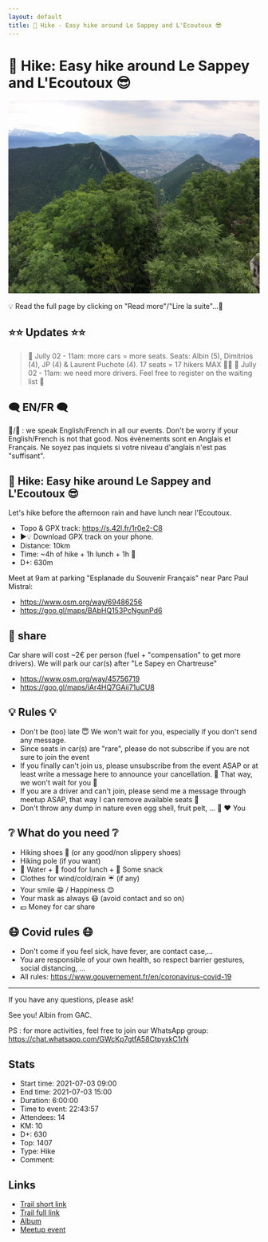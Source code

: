 ```yaml
---
layout: default
title: 🥾 Hike - Easy hike around Le Sappey and L'Ecoutoux 😎
---
```


# 🥾 Hike: Easy hike around Le Sappey and L'Ecoutoux 😎

![2021-07-03](../img/orig/2021-07-03.jpg)

💡 Read the full page by clicking on "Read more"/"Lire la suite"...💜

##  ⭐⭐ Updates ⭐⭐ 
> 📅 Jully 02 - 11am: more cars = more seats. Seats: Albin (5), Dimitrios (4), JP (4) & Laurent Puchote (4). 17 seats = 17 hikers MAX 🚶‍♂️
> 📅 Jully 02 - 11am: we need more drivers. Feel free to register on the waiting list 🤩

##  🗨️ EN/FR 🗨️ 
🦅/🐓 : we speak English/French in all our events. Don't be worry if your English/French is not that good. Nos évènements sont en Anglais et Français. Ne soyez pas inquiets si votre niveau d'anglais n'est pas "suffisant".

##  🥾 Hike: Easy hike around Le Sappey and L'Ecoutoux 😎 
Let's hike before the afternoon rain and have lunch near l'Ecoutoux.

* Topo & GPX track: https://s.42l.fr/1r0e2-C8
* ▶💡 Download GPX track on your phone.
* Distance: 10km
* Time: ~4h of hike + 1h lunch + 1h 🚗
* D+: 630m

Meet at 9am at parking "Esplanade du Souvenir Français" near Parc Paul Mistral:
- https://www.osm.org/way/69486256
- https://goo.gl/maps/BAbHQ153PcNgunPd6

##  🚗 share 
Car share will cost ~2€ per person (fuel + "compensation" to get more drivers).
We will park our car(s) after "Le Sapey en Chartreuse"
- https://www.osm.org/way/45756719
- https://goo.gl/maps/iAr4HQ7GAij71uCU8

##  💡 Rules 💡 
- Don't be (too) late 😇 We won't wait for you, especially if you don't send any message.
- Since seats in car(s) are "rare", please do not subscribe if you are not sure to join the event
- If you finally can't join us, please unsubscribe from the event ASAP or at least write a message here to announce your cancellation. 💜 That way, we won't wait for you 💜
- If you are a driver and can't join, please send me a message through meetup ASAP, that way I can remove available seats 🚗
- Don't throw any dump in nature even egg shell, fruit pelt, ... 🌳 ❤️ You

##  ❔ What do you need ❔ 
- Hiking shoes 🥾 (or any good/non slippery shoes)
- Hiking pole (if you want)
- 🧃 Water + 🥕 food for lunch + 🍫 Some snack
- Clothes for wind/cold/rain ☔ (if any)
- Your smile 😁 / Happiness 😊
- Your mask as always 😷 (avoid contact and so on)
- 💵 Money for car share

##  😷 Covid rules 😷 
- Don't come if you feel sick, have fever, are contact case,...
- You are responsible of your own health, so respect barrier gestures, social distancing, ...
- All rules: https://www.gouvernement.fr/en/coronavirus-covid-19

-----------------------
If you have any questions, please ask!

See you! Albin from GAC.

PS : for more activities, feel free to join our WhatsApp group: https://chat.whatsapp.com/GWcKp7gtfA58CtpyxkC1rN

## Stats

- Start time: 2021-07-03 09:00
- End time: 2021-07-03 15:00
- Duration: 6:00:00
- Time to event: 22:43:57
- Attendees: 14
- KM: 10
- D+: 630
- Top: 1407
- Type: Hike
- Comment: 

## Links

- [Trail short link](https://s.42l.fr/1r0e2-C8)
- [Trail full link]()
- [Album](https://binnette.github.io/GacImg2021/2021-07-03-🥾-Hike-Easy-hike-around-Le-Sappey-and-LEcoutoux-😎.html)
- [Meetup event](https://www.meetup.com/grenoble-adventure-club-english-french/events/279213815/)
